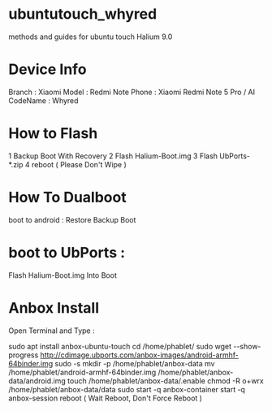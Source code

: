 # ubuntutouch_whyred
methods and guides for ubuntu touch
Halium 9.0


# Device Info


Branch : Xiaomi
Model : Redmi Note
Phone : Xiaomi Redmi Note 5 Pro / AI
CodeName : Whyred


# How to Flash
1 Backup Boot With Recovery
2 Flash Halium-Boot.img
3 Flash UbPorts-*.zip
4 reboot
( Please Don't Wipe )

# How To Dualboot
boot to android :
Restore Backup Boot

# boot to UbPorts :
Flash Halium-Boot.img Into Boot

# Anbox Install
Open Terminal and Type :

sudo apt install anbox-ubuntu-touch
 cd /home/phablet/
 sudo wget --show-progress http://cdimage.ubports.com/anbox-images/android-armhf-64binder.img
sudo -s
mkdir -p /home/phablet/anbox-data
mv /home/phablet/android-armhf-64binder.img /home/phablet/anbox-data/android.img
touch /home/phablet/anbox-data/.enable
chmod -R o+wrx /home/phablet/anbox-data/data
 sudo start -q anbox-container
 start -q anbox-session
reboot
( Wait Reboot, Don't Force Reboot )
